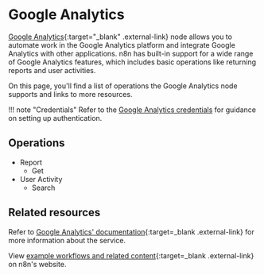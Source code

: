 # Google Analytics

[Google Analytics](https://analytics.google.com/){:target="_blank" .external-link} node allows you to automate work in the Google Analytics platform and integrate Google Analytics with other applications. n8n has built-in support for a wide range of Google Analytics features, which includes basic operations like returning reports and user activities.

On this page, you'll find a list of operations the Google Analytics node supports and links to more resources.

!!! note "Credentials"
    Refer to the [Google Analytics credentials](https://docs.n8n.io/integrations/builtin/credentials/google/) for guidance on setting up authentication. 


## Operations

* Report
    * Get
* User Activity
    * Search

## Related resources

Refer to [Google Analytics' documentation](https://developers.google.com/analytics){:target=_blank .external-link} for more information about the service.

View [example workflows and related content](https://n8n.io/integrations/google-analytics/){:target=_blank .external-link} on n8n's website.
